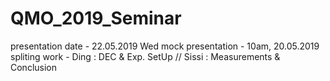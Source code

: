 # QMO_2019_Seminar
presentation date - 22.05.2019 Wed
mock presentation - 10am, 20.05.2019 
spliting work - Ding : DEC & Exp. SetUp // Sissi : Measurements & Conclusion

